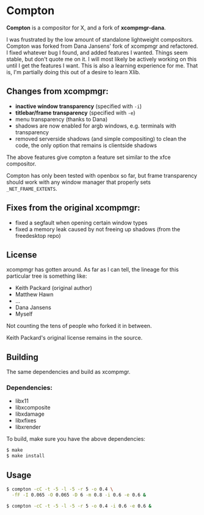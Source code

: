 # Compton

__Compton__ is a compositor for X, and a fork of __xcompmgr-dana__.

I was frustrated by the low amount of standalone lightweight compositors.
Compton was forked from Dana Jansens' fork of xcompmgr and refactored.  I fixed
whatever bug I found, and added features I wanted. Things seem stable, but don't
quote me on it. I will most likely be actively working on this until I get the
features I want. This is also a learning experience for me. That is, I'm
partially doing this out of a desire to learn Xlib.

## Changes from xcompmgr:

* __inactive window transparency__ (specified with `-i`)
* __titlebar/frame transparency__ (specified with `-e`)
* menu transparency (thanks to Dana)
* shadows are now enabled for argb windows, e.g. terminals with transparency
* removed serverside shadows (and simple compositing) to clean the code,
  the only option that remains is clientside shadows

The above features give compton a feature set similar to the xfce compositor.

Compton has only been tested with openbox so far, but frame transparency
should work with any window manager that properly sets `_NET_FRAME_EXTENTS`.

## Fixes from the original xcompmgr:

* fixed a segfault when opening certain window types
* fixed a memory leak caused by not freeing up shadows (from the freedesktop
  repo)

## License

xcompmgr has gotten around. As far as I can tell, the lineage for this
particular tree is something like:

* Keith Packard (original author)
* Matthew Hawn
* ...
* Dana Jansens
* Myself

Not counting the tens of people who forked it in between.

Keith Packard's original license remains in the source.

## Building

The same dependencies and build as xcompmgr.

### Dependencies:

* libx11
* libxcomposite
* libxdamage
* libxfixes
* libxrender

To build, make sure you have the above dependencies:

``` bash
$ make
$ make install
```

## Usage

``` bash
$ compton -cC -t -5 -l -5 -r 5 -o 0.4 \
  -fF -I 0.065 -O 0.065 -D 6 -m 0.8 -i 0.6 -e 0.6 &

$ compton -cC -t -5 -l -5 -r 5 -o 0.4 -i 0.6 -e 0.6 &
```
